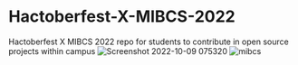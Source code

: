 # Hactoberfest-X-MIBCS-2022
Hactoberfest X MIBCS 2022 repo for students to contribute in open source projects within campus 
![Screenshot 2022-10-09 075320](https://user-images.githubusercontent.com/102941004/194735008-3360e382-b7c2-492c-8013-b8aa62b456c1.png)
![mibcs](https://user-images.githubusercontent.com/102941004/194735712-1b18214c-a933-4a52-bde6-9953c0214e02.jpg)
